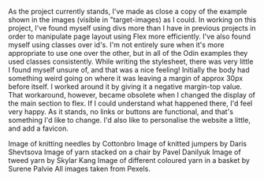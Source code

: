 As the project currently stands, I've made as close a copy of the example shown in the images (visible in "target-images) as I could.
In working on this project, I've found myself using divs more than I have in previous projects in order to manipulate page layout using Flex more efficiently. I've also found myself using classes over id's. I'm not entirely sure when it's more appropriate to use one over the other, but in all of the Odin examples they used classes consistently.
While writing the stylesheet, there was very little I found myself unsure of, and that was a nice feeling! Initially the body had something weird going on where it was leaving a margin of approx 30px before itself. I worked around it by giving it a negative margin-top value. That workaround, however, became obsolete when I changed the display of the main section to flex. If I could understand what happened there, I'd feel very happy.
As it stands, no links or buttons are functional, and that's something I'd like to change. I'd also like to personalise the website a little, and add a favicon.

Image of knitting needles by Cottonbro
Image of knitted jumpers by Daris Shevtsova
Image of yarn stacked on a chair by Pavel Danilyuk
Image of tweed yarn by Skylar Kang
Image of different coloured yarn in a basket by Surene Palvie
All images taken from Pexels.